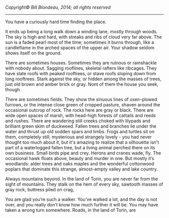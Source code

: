 _Copyright&copy; Bill Blondeau, 2014; all rights reserved_
<hr/>


You have a curiously hard time finding the place.

It ends up being a long walk down a winding lane, mostly through woods. The sky is high and hard, with streaks and ribs of cloud very far above. The sun is a faded pearl most of the time; sometimes it burns through, like a candleflame in the arched spaces of the upper air. Your shadow seldom shows itself on the ground.

There are sometimes houses. Sometimes they are ruinous or ramshackle with nobody about. Sagging rooflines, skeletal rafters like ribcages. They have slate roofs with peaked rooftrees, or stave roofs sloping down from long rooftrees. Stark against the sky, or hidden among the masses of trees, just old brown and amber brick or gray. Nont of them the house you seek, though.

There are sometimes fields. They show the sinuous lines of oxen-plowed furrows, or the intense close green of cropped pasture, shaven around the occasional outcrop of rock. The rocks here are gray or black. There are wide open spaces of marsh, with head-high forests of cattails and reeds and rushes. There are wandering still creeks choked with lilypads and brilliant green skim of duckweed. Fallen trees and branches lie under the water and thrust up old sodden spars and limbs. Frogs and turtles sit on them, completely still, mysterious and strangely lovely - you had never thought too much about it, but it's amazing to realize that a silhouette isn't part of a waterlogged fallen tree, but a living animal perched there on its own business. Small birds pipe and crey. Herons and cranes wade, fly. The occasional hawk floats above, beauty and murder in one. But mostly it’s woodlands: alder trees and oaks maples and the wonderful cottonwood poplars that dominate this strange, almost-empty valley and lake country.

Always mountains beyond. In the land of Torin, you are never far from the sight of mountains. They stalk on the hem of every sky, sawtooth masses of gray rock, buttress piled on crag, 

You are glad you’re such a walker. You’ve walked a lot, and the day is not over, and you really don’t know how much further it will be. You may have taken a wrong turn somewhere. Roads, in the land of Torin, are 

